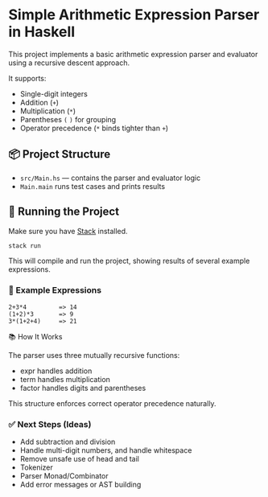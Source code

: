 # Simple Arithmetic Expression Parser in Haskell

This project implements a basic arithmetic expression parser and evaluator using a recursive descent approach.

It supports:

- Single-digit integers
- Addition (`+`)
- Multiplication (`*`)
- Parentheses `(` `)` for grouping
- Operator precedence (`*` binds tighter than `+`)

## 📦 Project Structure

- `src/Main.hs` — contains the parser and evaluator logic
- `Main.main` runs test cases and prints results

## 🚀 Running the Project

Make sure you have [Stack](https://docs.haskellstack.org/en/stable/README/) installed.

```bash
stack run
```

This will compile and run the project, showing results of several example expressions.

### 🧪 Example Expressions

```
2+3*4         => 14
(1+2)*3       => 9
3*(1+2+4)     => 21
```

📚 How It Works

The parser uses three mutually recursive functions:

- expr handles addition
- term handles multiplication
- factor handles digits and parentheses

This structure enforces correct operator precedence naturally.

### ✅ Next Steps (Ideas)

- Add subtraction and division
- Handle multi-digit numbers, and handle whitespace
- Remove unsafe use of head and tail
- Tokenizer
- Parser Monad/Combinator
- Add error messages or AST building
